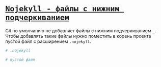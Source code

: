 # [`Nojekyll - файлы с нижним подчеркиванием`](../index.md)

Git по умолчанию не добавляет файлы с нижним подчеркиванием `_`. Чтобы добавлять такие файлы нужно поместить в корень проекта пустой файл с расширением `.nojekyll`.

```bash
# .nojekyll

# пустой файл
```
